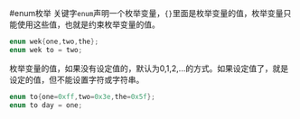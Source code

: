 #enum枚举
关键字`enum`声明一个枚举变量，`{}`里面是枚举变量的值，枚举变量只能使用这些值，也就是约束枚举变量的值。           
```c
enum wek{one,two,the};
enum wek to = two;
```
枚举变量的值，如果没有设定值的，默认为0,1,2,...的方式。如果设定值了，就是设定的值，但不能设置字符或字符串。
```c
enum to{one=0xff,two=0x3e,the=0x5f};
enum to day = one;
```
